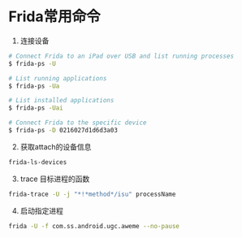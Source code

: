 # Frida常用命令

1. 连接设备

```bash
# Connect Frida to an iPad over USB and list running processes
$ frida-ps -U

# List running applications
$ frida-ps -Ua

# List installed applications
$ frida-ps -Uai

# Connect Frida to the specific device
$ frida-ps -D 0216027d1d6d3a03
```

2. 获取attach的设备信息

```bash
frida-ls-devices
```

3. trace 目标进程的函数

```bash
frida-trace -U -j "*!*method*/isu" processName
```

4. 启动指定进程

```bash
frida -U -f com.ss.android.ugc.aweme --no-pause
```



